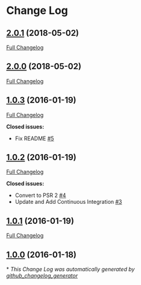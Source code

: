 # Change Log

## [2.0.1](https://github.com/gordonbanderson/weboftalent-sitemap/tree/2.0.1) (2018-05-02)
[Full Changelog](https://github.com/gordonbanderson/weboftalent-sitemap/compare/2.0.0...2.0.1)

## [2.0.0](https://github.com/gordonbanderson/weboftalent-sitemap/tree/2.0.0) (2018-05-02)
[Full Changelog](https://github.com/gordonbanderson/weboftalent-sitemap/compare/1.0.3...2.0.0)

## [1.0.3](https://github.com/gordonbanderson/weboftalent-sitemap/tree/1.0.3) (2016-01-19)
[Full Changelog](https://github.com/gordonbanderson/weboftalent-sitemap/compare/1.0.2...1.0.3)

**Closed issues:**

- Fix README [\#5](https://github.com/gordonbanderson/weboftalent-sitemap/issues/5)

## [1.0.2](https://github.com/gordonbanderson/weboftalent-sitemap/tree/1.0.2) (2016-01-19)
[Full Changelog](https://github.com/gordonbanderson/weboftalent-sitemap/compare/1.0.1...1.0.2)

**Closed issues:**

- Convert to PSR 2 [\#4](https://github.com/gordonbanderson/weboftalent-sitemap/issues/4)
- Update and Add Continuous Integration [\#3](https://github.com/gordonbanderson/weboftalent-sitemap/issues/3)

## [1.0.1](https://github.com/gordonbanderson/weboftalent-sitemap/tree/1.0.1) (2016-01-19)
[Full Changelog](https://github.com/gordonbanderson/weboftalent-sitemap/compare/1.0.0...1.0.1)

## [1.0.0](https://github.com/gordonbanderson/weboftalent-sitemap/tree/1.0.0) (2016-01-18)


\* *This Change Log was automatically generated by [github_changelog_generator](https://github.com/skywinder/Github-Changelog-Generator)*